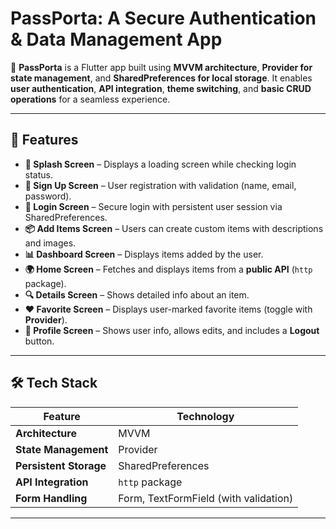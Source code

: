 # **PassPorta: A Secure Authentication & Data Management App**  

🚀 **PassPorta** is a Flutter app built using **MVVM architecture**, **Provider for state management**, and **SharedPreferences for local storage**. It enables **user authentication**, **API integration**, **theme switching**, and **basic CRUD operations** for a seamless experience.

---

## **📌 Features**
- **🚀 Splash Screen** – Displays a loading screen while checking login status.
- **🔑 Sign Up Screen** – User registration with validation (name, email, password).
- **🔐 Login Screen** – Secure login with persistent user session via SharedPreferences.
- **📦 Add Items Screen** – Users can create custom items with descriptions and images.
- **📊 Dashboard Screen** – Displays items added by the user.
- **🌍 Home Screen** – Fetches and displays items from a **public API** (`http` package).
- **🔍 Details Screen** – Shows detailed info about an item.
- **❤️ Favorite Screen** – Displays user-marked favorite items (toggle with **Provider**).
- **👤 Profile Screen** – Shows user info, allows edits, and includes a **Logout** button.

---

## **🛠️ Tech Stack**
| Feature            | Technology |
|--------------------|------------|
| **Architecture**   | MVVM |
| **State Management** | Provider |
| **Persistent Storage** | SharedPreferences |
| **API Integration** | `http` package |
| **Form Handling** | Form, TextFormField (with validation) |

---
